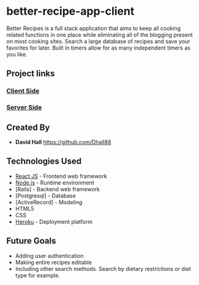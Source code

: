 # better-recipe-app-client

Better Recipes is a full stack application that aims to keep all cooking related functions in one place while eliminating all of the blogging present on most cooking sites.  Search a large database of recipes and save your favorites for later.  Built in timers allow for as many independent timers as you like.

## Project links
### [Client Side](https://young-beach-42512.herokuapp.com/recipes/)
### [Server Side](https://blooming-wildwood-95672.herokuapp.com/)

## Created By
* **David Hall** https://github.com/Dhall88

## Technologies Used
* [React JS](https://reactjs.org/) - Frontend web framework
* [Node.js](https://nodejs.org/en/) - Runtime environment
* [Rails] - Backend web framework
* [Postgresql] - Database
* [ActiveRecord] - Modeling
* HTML5
* CSS
* [Heroku](https://www.heroku.com/) - Deployment platform

## Future Goals
* Adding user authentication
* Making entire recipes editable
* Including other search methods. Search by dietary restrictions or diet type for example.